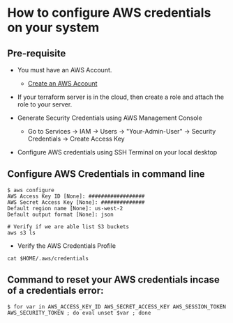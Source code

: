 # How to configure AWS credentials on your system

## Pre-requisite 
- You must have an AWS Account.
    - [Create an AWS Account](https://portal.aws.amazon.com/billing/signup?nc2=h_ct&src=header_signup&redirect_url=https%3A%2F%2Faws.amazon.com%2Fregistration-confirmation#/start)

- If your terraform server is in the cloud, then create a role and attach the role to your server.

- Generate Security Credentials using AWS Management Console
    - Go to Services -> IAM -> Users -> "Your-Admin-User" -> Security Credentials -> Create Access Key
- Configure AWS credentials using SSH Terminal on your local desktop

## **Configure AWS Credentials in command line**
```
$ aws configure
AWS Access Key ID [None]: ##################
AWS Secret Access Key [None]: ##############
Default region name [None]: us-west-2
Default output format [None]: json

# Verify if we are able list S3 buckets
aws s3 ls
```
- Verify the AWS Credentials Profile
```
cat $HOME/.aws/credentials
```
## **Command to reset your AWS credentials incase of a credentials error**:

    $ for var in AWS_ACCESS_KEY_ID AWS_SECRET_ACCESS_KEY AWS_SESSION_TOKEN AWS_SECURITY_TOKEN ; do eval unset $var ; done